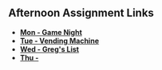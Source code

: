 ## Afternoon Assignment Links

* **[Mon - Game Night](https://github.com/jaredrcarlson/gamenight)**
* **[Tue - Vending Machine](https://github.com/jaredrcarlson/vendr)**
* **[Wed - Greg's List](https://github.com/jaredrcarlson/gregslist)**
* **[Thu - ]()**
